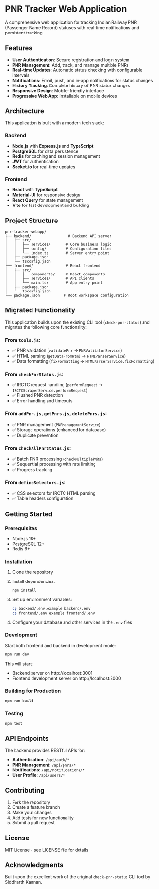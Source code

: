 # PNR Tracker Web Application

A comprehensive web application for tracking Indian Railway PNR (Passenger Name Record) statuses with real-time notifications and persistent tracking.

## Features

- **User Authentication**: Secure registration and login system
- **PNR Management**: Add, track, and manage multiple PNRs
- **Real-time Updates**: Automatic status checking with configurable intervals
- **Notifications**: Email, push, and in-app notifications for status changes
- **History Tracking**: Complete history of PNR status changes
- **Responsive Design**: Mobile-friendly interface
- **Progressive Web App**: Installable on mobile devices

## Architecture

This application is built with a modern tech stack:

### Backend
- **Node.js** with **Express.js** and **TypeScript**
- **PostgreSQL** for data persistence
- **Redis** for caching and session management
- **JWT** for authentication
- **Socket.io** for real-time updates

### Frontend
- **React** with **TypeScript**
- **Material-UI** for responsive design
- **React Query** for state management
- **Vite** for fast development and building

## Project Structure

```
pnr-tracker-webapp/
├── backend/                 # Backend API server
│   ├── src/
│   │   ├── services/       # Core business logic
│   │   ├── config/         # Configuration files
│   │   └── index.ts        # Server entry point
│   ├── package.json
│   └── tsconfig.json
├── frontend/               # React frontend
│   ├── src/
│   │   ├── components/     # React components
│   │   ├── services/       # API clients
│   │   └── main.tsx        # App entry point
│   ├── package.json
│   └── tsconfig.json
└── package.json           # Root workspace configuration
```

## Migrated Functionality

This application builds upon the existing CLI tool (`check-pnr-status`) and migrates the following core functionality:

### From `tools.js`:
- ✅ PNR validation (`validatePnr` → `PNRValidatorService`)
- ✅ HTML parsing (`getDataFromHtml` → `HTMLParserService`)
- ✅ Data formatting (`fixFormatting` → `HTMLParserService.fixFormatting`)

### From `checkPnrStatus.js`:
- ✅ IRCTC request handling (`performRequest` → `IRCTCScraperService.performRequest`)
- ✅ Flushed PNR detection
- ✅ Error handling and timeouts

### From `addPnr.js`, `getPnrs.js`, `deletePnrs.js`:
- ✅ PNR management (`PNRManagementService`)
- ✅ Storage operations (enhanced for database)
- ✅ Duplicate prevention

### From `checkAllPnrStatus.js`:
- ✅ Batch PNR processing (`checkMultiplePNRs`)
- ✅ Sequential processing with rate limiting
- ✅ Progress tracking

### From `defineSelectors.js`:
- ✅ CSS selectors for IRCTC HTML parsing
- ✅ Table headers configuration

## Getting Started

### Prerequisites

- Node.js 18+ 
- PostgreSQL 12+
- Redis 6+

### Installation

1. Clone the repository
2. Install dependencies:
   ```bash
   npm install
   ```

3. Set up environment variables:
   ```bash
   cp backend/.env.example backend/.env
   cp frontend/.env.example frontend/.env
   ```

4. Configure your database and other services in the `.env` files

### Development

Start both frontend and backend in development mode:

```bash
npm run dev
```

This will start:
- Backend server on http://localhost:3001
- Frontend development server on http://localhost:3000

### Building for Production

```bash
npm run build
```

### Testing

```bash
npm test
```

## API Endpoints

The backend provides RESTful APIs for:

- **Authentication**: `/api/auth/*`
- **PNR Management**: `/api/pnrs/*`
- **Notifications**: `/api/notifications/*`
- **User Profile**: `/api/users/*`

## Contributing

1. Fork the repository
2. Create a feature branch
3. Make your changes
4. Add tests for new functionality
5. Submit a pull request

## License

MIT License - see LICENSE file for details

## Acknowledgments

Built upon the excellent work of the original `check-pnr-status` CLI tool by Siddharth Kannan.